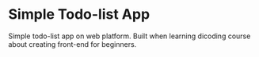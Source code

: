 # Simple Todo-list App
Simple todo-list app on web platform. Built when learning dicoding course about creating front-end for beginners.
